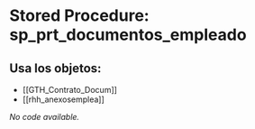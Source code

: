 # Stored Procedure: sp_prt_documentos_empleado

## Usa los objetos:
- [[GTH_Contrato_Docum]]
- [[rhh_anexosemplea]]

*No code available.*

